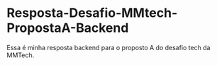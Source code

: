 # Resposta-Desafio-MMtech-PropostaA-Backend
Essa é minha resposta backend para o proposto A do desafio tech da MMTech.
